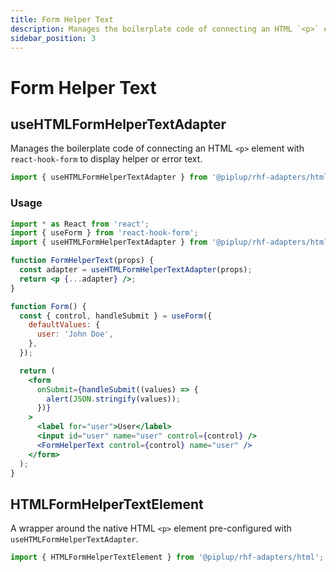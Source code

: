 ```yaml
---
title: Form Helper Text
description: Manages the boilerplate code of connecting an HTML `<p>` element with `react-hook-form` to display helper or error text.
sidebar_position: 3
---
```


# Form Helper Text

## useHTMLFormHelperTextAdapter

Manages the boilerplate code of connecting an HTML `<p>` element with `react-hook-form` to display helper or error text.

```jsx
import { useHTMLFormHelperTextAdapter } from '@piplup/rhf-adapters/html';
```

### Usage

```jsx
import * as React from 'react';
import { useForm } from 'react-hook-form';
import { useHTMLFormHelperTextAdapter } from '@piplup/rhf-adapters/html';

function FormHelperText(props) {
  const adapter = useHTMLFormHelperTextAdapter(props);
  return <p {...adapter} />;
}

function Form() {
  const { control, handleSubmit } = useForm({
    defaultValues: {
      user: 'John Doe',
    },
  });

  return (
    <form
      onSubmit={handleSubmit((values) => {
        alert(JSON.stringify(values));
      })}
    >
      <label for="user">User</label>
      <input id="user" name="user" control={control} />
      <FormHelperText control={control} name="user" />
    </form>
  );
}
```

## HTMLFormHelperTextElement

A wrapper around the native HTML `<p>` element pre-configured with `useHTMLFormHelperTextAdapter`.

```jsx
import { HTMLFormHelperTextElement } from '@piplup/rhf-adapters/html';
```
